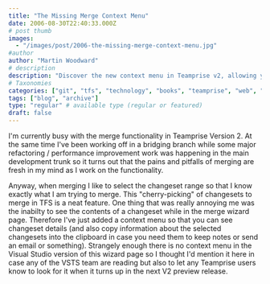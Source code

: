 ```yaml
---
title: "The Missing Merge Context Menu"
date: 2006-08-30T22:40:33.000Z
# post thumb
images:
  - "/images/post/2006-the-missing-merge-context-menu.jpg"
#author
author: "Martin Woodward"
# description
description: "Discover the new context menu in Teamprise v2, allowing you to view changeset details while merging, enhancing your workflow."
# Taxonomies
categories: ["git", "tfs", "technology", "books", "teamprise", "web", "programming"]
tags: ["blog", "archive"]
type: "regular" # available type (regular or featured)
draft: false
---
```

[](http://www.woodwardweb.com/WindowsLiveWriter/TheMissingMergeContextMenu_13EDC/merge_options3.png) I'm currently busy with the merge functionality in Teamprise Version 2.  At the same time I've been working off in a bridging branch while some major refactoring / performance improvement work was happening in the main development trunk so it turns out that the pains and pitfalls of merging are fresh in my mind as I work on the functionality. 

Anyway, when merging I like to select the changeset range so that I know exactly what I am trying to merge.  This "cherry-picking" of changesets to merge in TFS is a neat feature.  One thing that was really annoying me was the inabilty to see the contents of a changeset while in the merge wizard page.  Therefore I've just added a context menu so that you can see changeset details (and also copy information about the selected changesets into the clipboard in case you need them to keep notes or send an email or something).  Strangely enough there is no context menu in the Visual Studio version of this wizard page so I thought I'd mention it here in case any of the VSTS team are reading but also to let any Teamprise users know to look for it when it turns up in the next V2 preview release.